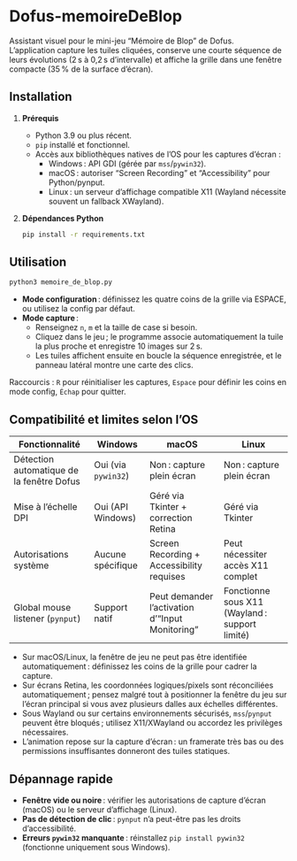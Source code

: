 # Dofus-memoireDeBlop

Assistant visuel pour le mini-jeu “Mémoire de Blop” de Dofus.  
L’application capture les tuiles cliquées, conserve une courte séquence de leurs évolutions (2 s à 0,2 s d’intervalle) et affiche la grille dans une fenêtre compacte (35 % de la surface d’écran).

## Installation

1. **Prérequis**
   - Python 3.9 ou plus récent.
   - `pip` installé et fonctionnel.
   - Accès aux bibliothèques natives de l’OS pour les captures d’écran :
     - Windows : API GDI (gérée par `mss`/`pywin32`).
     - macOS : autoriser “Screen Recording” et “Accessibility” pour Python/pynput.
     - Linux : un serveur d’affichage compatible X11 (Wayland nécessite souvent un fallback XWayland).

2. **Dépendances Python**
   ```bash
   pip install -r requirements.txt
   ```

## Utilisation

```bash
python3 memoire_de_blop.py
```

- **Mode configuration** : définissez les quatre coins de la grille via ESPACE, ou utilisez la config par défaut.
- **Mode capture** :
  - Renseignez `n`, `m` et la taille de case si besoin.
  - Cliquez dans le jeu ; le programme associe automatiquement la tuile la plus proche et enregistre 10 images sur 2 s.
  - Les tuiles affichent ensuite en boucle la séquence enregistrée, et le panneau latéral montre une carte des clics.

Raccourcis : `R` pour réinitialiser les captures, `Espace` pour définir les coins en mode config, `Échap` pour quitter.

## Compatibilité et limites selon l’OS

| Fonctionnalité                              | Windows                                    | macOS                                               | Linux                                               |
|---------------------------------------------|--------------------------------------------|-----------------------------------------------------|-----------------------------------------------------|
| Détection automatique de la fenêtre Dofus   | Oui (via `pywin32`)                        | Non : capture plein écran                           | Non : capture plein écran                           |
| Mise à l’échelle DPI                         | Oui (API Windows)                          | Géré via Tkinter + correction Retina               | Géré via Tkinter                                   |
| Autorisations système                       | Aucune spécifique                          | Screen Recording + Accessibility requises           | Peut nécessiter accès X11 complet                  |
| Global mouse listener (`pynput`)            | Support natif                              | Peut demander l’activation d’“Input Monitoring”     | Fonctionne sous X11 (Wayland : support limité)     |

- Sur macOS/Linux, la fenêtre de jeu ne peut pas être identifiée automatiquement : définissez les coins de la grille pour cadrer la capture.
- Sur écrans Retina, les coordonnées logiques/pixels sont réconciliées automatiquement ; pensez malgré tout à positionner la fenêtre du jeu sur l’écran principal si vous avez plusieurs dalles aux échelles différentes.
- Sous Wayland ou sur certains environnements sécurisés, `mss`/`pynput` peuvent être bloqués ; utilisez X11/XWayland ou accordez les privilèges nécessaires.
- L’animation repose sur la capture d’écran : un framerate très bas ou des permissions insuffisantes donneront des tuiles statiques.

## Dépannage rapide

- **Fenêtre vide ou noire** : vérifier les autorisations de capture d’écran (macOS) ou le serveur d’affichage (Linux).
- **Pas de détection de clic** : `pynput` n’a peut-être pas les droits d’accessibilité.
- **Erreurs `pywin32` manquante** : réinstallez `pip install pywin32` (fonctionne uniquement sous Windows).
